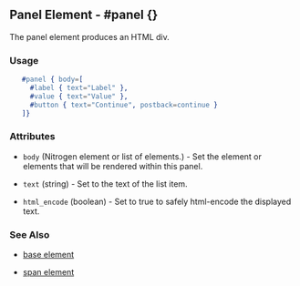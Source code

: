 

## Panel Element - #panel {}

  The panel element produces an HTML div.

### Usage

```erlang
   #panel { body=[
     #label { text="Label" },
     #value { text="Value" },
     #button { text="Continue", postback=continue }
   ]}

```

### Attributes

   * `body` (Nitrogen element or list of elements.) - Set the element or elements that will be rendered within this panel.

   * `text` (string) - Set to the text of the list item.

   * `html_encode` (boolean) - Set to true to safely html-encode the displayed text.

### See Also

 *  [base element](./element_base.md)

 *  [span element](./span.md)

 
